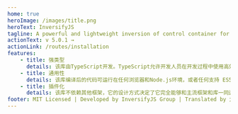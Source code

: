 ```yaml
---
home: true
heroImage: /images/title.png
heroText: InversifyJS
tagline: A powerful and lightweight inversion of control container for JavaScript & Node.js apps powered by TypeScript
actionText: v 5.0.1 →
actionLink: /routes/installation
features:
    - title: 强类型
      details: 该库由TypeScript开发。TypeScript允许开发人员在开发过程中使用高效的开发工具和实践
    - title: 通用性
      details: 该库编译后的代码可运行在任何浏览器和Node.js环境，或者任何支持 ES5+ 的JavaScript引擎中
    - title: 插件化
      details: 该库不依赖其他框架，它的设计方式决定了它完全能够和主流框架和库一同运行
footer: MIT Licensed | Developed by InversifyJS Group | Translated by 大笑
---
```

